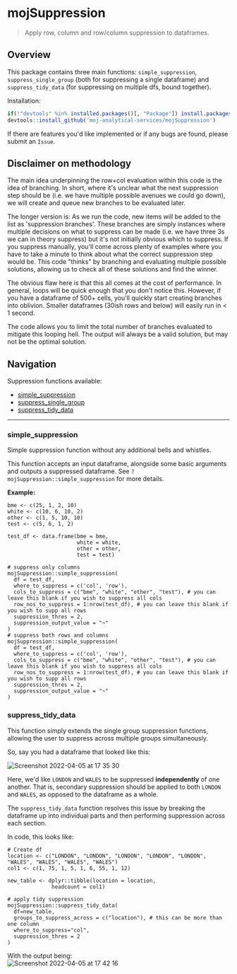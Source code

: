 # mojSuppression

> Apply row, column and row/column suppression to dataframes. 

## Overview

This package contains three main functions: `simple_suppression`, `suppress_single_group` (both for suppressing a single dataframe) and `suppress_tidy_data` (for suppressing on multiple dfs, bound together).

Installation:
```r
if(!"devtools" %in% installed.packages()[, "Package"]) install.packages("devtools")  # run if you don't have devtools installed
devtools::install_github('moj-analytical-services/mojSuppression')
```

If there are features you'd like implemented or if any bugs are found, please submit an `Issue`.

## Disclaimer on methodology

The main idea underpinning the row+col evaluation within this code is the idea of branching. 
In short, where it's unclear what the next suppression step should be (i.e. we have multiple possible avenues we could go down), we will create and queue new branches to be evaluated later.

The longer version is:
As we run the code, new items will be added to the list as 'suppression branches'.
These branches are simply instances where multiple decisions on what to suppress can be made (i.e. we have three 3s we can in theory suppress)
but it's not initially obvious which to suppress. If you suppress manually, you'll come across plenty of examples where you have to take a minute
to think about what the correct suppression step would be. This code "thinks" by branching and evaluating multiple possible solutions,
allowing us to check all of these solutions and find the winner.

The obvious flaw here is that this all comes at the cost of performance. In general, loops will be quick enough that you don't notice this. However,
if you have a dataframe of 500+ cells, you'll quickly start creating branches into oblivion. Smaller dataframes (30ish rows and below) will easily run in < 1 second.

The code allows you to limit the total number of branches evaluated to mitigate this looping hell. The output will always be a valid solution, but may not be the optimal
solution.

## Navigation

Suppression functions available:
  - [simple_suppression](#simple_suppression)
  - [suppress_single_group](#banner)
  - [suppress_tidy_data](#suppress_tidy_data)

<hr>

### simple_suppression
Simple suppression function without any additional bells and whistles. 

This function accepts an input dataframe, alongside some basic arguments and outputs a suppressed dataframe. See `?mojSuppression::simple_suppression` for more details.

**Example:**
```
bme <- c(25, 1, 2, 10)
white <- c(10, 6, 10, 2)
other <- c(1, 5, 10, 10)
test <- c(5, 6, 1, 2)

test_df <- data.frame(bme = bme,
                      white = white,
                      other = other,
                      test = test)

# suppress only columns
mojSuppression::simple_suppression(
  df = test_df,
  where_to_suppress = c('col', 'row'),
  cols_to_suppress = c("bme", "white", "other", "test"), # you can leave this blank if you wish to suppress all cols
  row_nos_to_suppress = 1:nrow(test_df), # you can leave this blank if you wish to supp all rows
  suppression_thres = 2,
  suppression_output_value = "~"
)
# suppress both rows and columns
mojSuppression::simple_suppression(
  df = test_df,
  where_to_suppress = c('col', 'row'),
  cols_to_suppress = c("bme", "white", "other", "test"), # you can leave this blank if you wish to suppress all cols
  row_nos_to_suppress = 1:nrow(test_df), # you can leave this blank if you wish to supp all rows
  suppression_thres = 2,
  suppression_output_value = "~"
)
```

### suppress_tidy_data


This function simply extends the single group suppression functions, allowing the user to suppress across multiple groups simultaneously.

So, say you had a dataframe that looked like this:

![Screenshot 2022-04-05 at 17 35 30](https://user-images.githubusercontent.com/45356472/161803015-51c7c20a-5b20-49ec-a051-35a0f76251ae.png)

Here, we'd like `LONDON` and `WALES` to be suppressed **independently** of one another. 
That is, secondary suppression should be applied to both `LONDON` and `WALES`, as opposed to the dataframe as a whole.


The `suppress_tidy_data` function resolves this issue by breaking the dataframe up into individual parts and then performing suppression across each section.

In code, this looks like:
```
# Create df
location <- c("LONDON", "LONDON", "LONDON", "LONDON", "LONDON", "WALES", "WALES", "WALES", "WALES")
col1 <- c(1, 75, 1, 5, 1, 6, 55, 1, 12)

new_table <- dplyr::tibble(location = location,
              headcount = col1)
              
# apply tidy suppression
mojSuppression::suppress_tidy_data(
  df=new_table,
  groups_to_suppress_across = c("location"), # this can be more than one column
  where_to_suppress="col",
  suppression_thres = 2
)
```

With the output being:
<br>
![Screenshot 2022-04-05 at 17 42 16](https://user-images.githubusercontent.com/45356472/161804202-f5af00dd-0a88-4335-8f11-82034b0d02b2.png)
